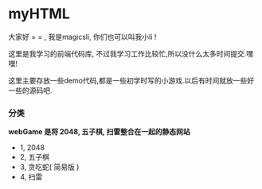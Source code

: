# myHTML
大家好 = = , 我是magicsli, 你们也可以叫我小li !  

这里是我学习的前端代码库, 不过我学习工作比较忙,所以没什么太多时间提交.嘿嘿!

这里主要存放一些demo代码,都是一些初学时写的小游戏.以后有时间就放一些好一些的源码吧.

### 分类
**webGame 是将 2048, 五子棋, 扫雷整合在一起的静态网站**

+ 1, 2048
+ 2, 五子棋
+ 3, 贪吃蛇( 简易版 ) 
+ 4, 扫雷

